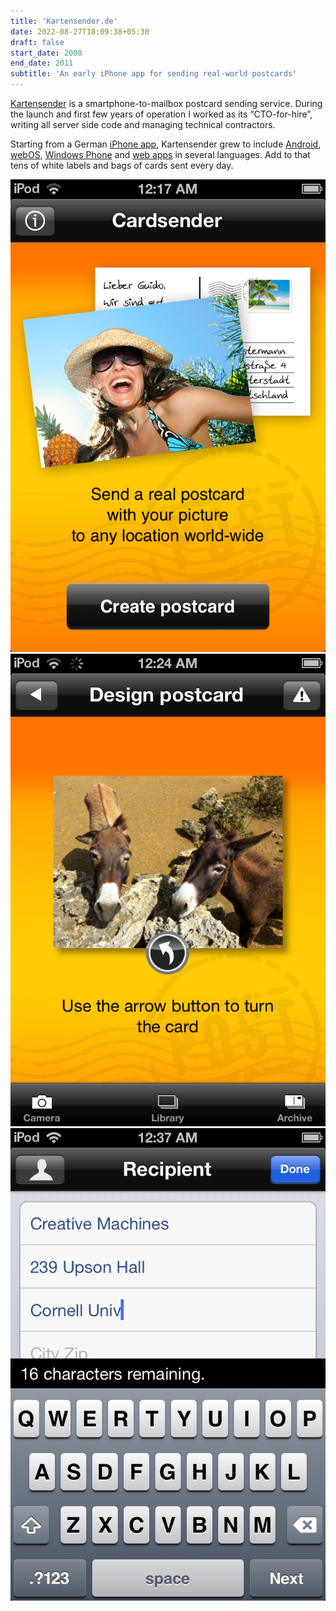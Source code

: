 ```yaml
---
title: 'Kartensender.de'
date: 2022-08-27T18:09:38+05:30
draft: false
start_date: 2008
end_date: 2011
subtitle: 'An early iPhone app for sending real-world postcards'
---
```

[Kartensender](http://www.kartensender.de) is a smartphone-to-mailbox postcard sending service. During the launch and first few years of operation I worked as its “CTO-for-hire”, writing all server side code and managing technical contractors.

Starting from a German [iPhone app](https://itunes.apple.com/gb/app/kartensender/id316997742?mt=8), Kartensender grew to include [Android](https://play.google.com/store/apps/details?id=de.autoprint.kartensender), [webOS](https://developer.palm.com/appredirect/?packageid=com.autoprint.cardsender), [Windows Phone](http://www.windowsphone.com/de-de/store/app/kartensender/c9c85d8f-6e2f-e011-854c-00237de2db9e) and [web apps](https://www.kartensender.de/web/us/sendpostcard/) in several languages. Add to that tens of white labels and bags of cards sent every day.

![Home screen of Kartensender iOS app (approximately 2010)](ios_start_screen.png)
![WYSIWYG screen for picture side of postcard in Kartensender iOS app (approximately 2010)](ios_screen_frontwysiwyg.png)
![Address entry screen of Kartensender iOS app (approximately 2010)](ios_address_entry.png)
